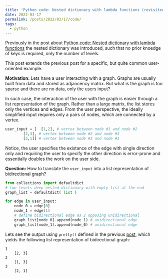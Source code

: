 ```yaml
---
title: 'Python code: Nested dictionary with lambda functions (revisited)'
date: 2022-03-17
permalink: /posts/2022/03/17/code/
tags:
  - python
---
```

Previously in the post about [Python code: Nested dictionary with lambda functions](https://martin-garaj.github.io/posts/2022/02/27/code/) the nested 
dictionary was introduced, such that no prior knoedge of keys is required, only the number 
of levels.

This post extends the previous post for a specific, but quite common user-oriented example.

**Motivation:**
Lets have a user interacting with a graph. Graphs are  usually built from data and stored as
adjancency matrix. But what is the graph is too sparse and there are no data, only the users 
input?

In such case, the interaction of the user with the graph is easier through a list representation
of the graph. Rather than a large matrix, the list stores only the vertices and edges. From the 
user perspective, the ideally simplified input requires only a pairs of nodes, which are connected
by a vertex.

```python
user_input = [	[1,2], # vertex between node #1 and node #2
		[2,3], # vertex between node #2 and node #3
		[3,1]] # vertex between node #3 and node #1
```

Notice, the user specifies the existance of the edge with single direction only and requiring the 
user to specify the other direction is error-prone and essentially doubles the work on the user side.


**Question:**
How to translate the `user_input` into a list representation of bidirectional graph?

```python
from collections import defaultdict
# two levels deep nested dictionary with empty list at the end
graph_list = defaultdict( list )

for edge in user_input:
	node_0 = edge[0]
	node_1 = edge[1]
	# define bidirectional edge as 2 opposing unidirectional
	graph_list[node_0].append(node_1) # unidirectional edge
	graph_list[node_1].append(node_0) # unidirectional edge
```

Lets see the output using `pretty()` defined in the previous [post](https://martin-garaj.github.io/posts/2022/02/27/code/),
which yields the following list representation of bidirectional graph:


```console
1
	[2, 3]
2
	[1, 3]
3
	[2, 1]
```
